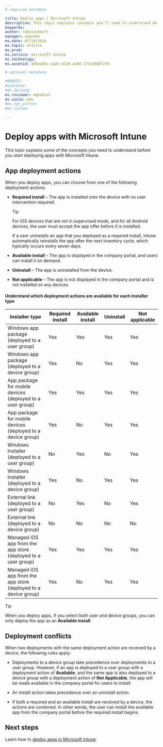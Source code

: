 ```yaml
---
# required metadata

title: Deploy apps | Microsoft Intune
description: This topic explains concepts you'll need to understand before you start deploying apps with Intune.
keywords:
author: robstackmsft
manager: angrobe
ms.date: 07/19/2016
ms.topic: article
ms.prod:
ms.service: microsoft-intune
ms.technology:
ms.assetid: ad5ea85c-aa2e-4110-a184-172cd0b8f270

# optional metadata

#ROBOTS:
#audience:
#ms.devlang:
ms.reviewer: mghadial
ms.suite: ems
#ms.tgt_pltfrm:
#ms.custom:

---
```


# Deploy apps with Microsoft Intune

This topic explains some of the concepts you need to understand before you start deploying apps with Microsoft Intune.


## App deployment actions
When you deploy apps, you can choose from one of the following deployment actions:

-   **Required install** – The app is installed onto the device with no user intervention required.

    > [!TIP]
    > For iOS devices that are not in supervised mode, and for all Android devices, the user must accept the app offer before it is installed.
    >
	>  If a user uninstalls an app that you deployed as a required install, Intune automatically reinstalls the app after the next inventory cycle, which typically occurs every seven days.

-   **Available install** – The app is displayed in the company portal, and users can install it on demand.

-   **Uninstall** – The app is uninstalled from the device.

-   **Not applicable** – The app is not displayed in the company portal and is not installed on any devices.

#### Understand which deployment actions are available for each installer type

|Installer type|Required install|Available install|Uninstall|Not applicable|
|------------------|--------------------|---------------------|-------------|------------------|
|Windows app package (deployed to a user group)|Yes|Yes|Yes|Yes|
|Windows app package (deployed to a device group)|Yes|No|Yes|Yes|
|App package for mobile devices (deployed to a user group)|Yes|Yes|Yes|Yes|
|App package for mobile devices (deployed to a device group)|Yes|No|Yes|Yes|
|Windows Installer (deployed to a user group)|No|Yes|No|Yes|
|Windows Installer (deployed to a device group)|Yes|No|Yes|Yes|
|External link (deployed to a user group)|No|Yes|No|Yes|
|External link (deployed to a device group)|No|No|No|No|
|Managed iOS app from the app store (deployed to a user group)|Yes|Yes|Yes|Yes|
|Managed iOS app from the app store (deployed to a device group)|Yes|No|Yes|Yes|
> [!TIP]
> When you deploy apps, if you select both user and device groups, you can only deploy the app as an **Available install**.

## Deployment conflicts
When two deployments with the same deployment action are received by a device, the following rules apply:

-   Deployments to a device group take precedence over deployments to a user group. However, if an app is deployed to a user group with a deployment action of **Available**, and the same app is also deployed to a device group with a deployment action of **Not Applicable**, the app will be made available in the company portal for users to install.

-   An install action takes precedence over an uninstall action.

-   If both a required and an available install are received by a device, the actions are combined. In other words, the user can install the available app from the company portal before the required install begins.


## Next steps

Learn how to [deploy apps in Microsoft Intune](deploy-apps-in-microsoft-intune.md).
